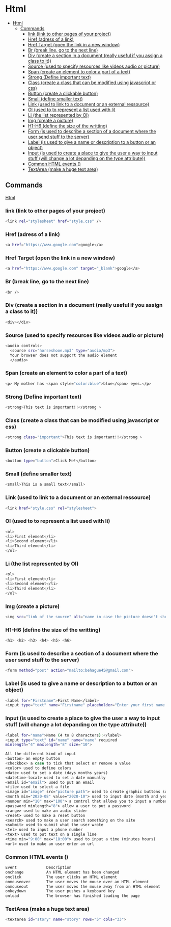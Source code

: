 # Html

- [Html](#html)
  - [Commands](#commands)
    - [link (link to other pages of your project)](#link-link-to-other-pages-of-your-project)
    - [Href (adress of a link)](#href-adress-of-a-link)
    - [Href Target (open the link in a new window)](#href-target-open-the-link-in-a-new-window)
    - [Br (break line, go to the next line)](#br-break-line-go-to-the-next-line)
    - [Div (create a section in a document (really useful if you assign a class to it))](#div-create-a-section-in-a-document-really-useful-if-you-assign-a-class-to-it)
    - [Source (used to specify resources like videos audio or picture)](#source-used-to-specify-resources-like-videos-audio-or-picture)
    - [Span (create an element to color a part of a text)](#span-create-an-element-to-color-a-part-of-a-text)
    - [Strong (Define important text)](#strong-define-important-text)
    - [Class (create a class that can be modified using javascript or css)](#class-create-a-class-that-can-be-modified-using-javascript-or-css)
    - [Button (create a clickable button)](#button-create-a-clickable-button)
    - [Small (define smaller text)](#small-define-smaller-text)
    - [Link (used to link to a document or an external ressource)](#link-used-to-link-to-a-document-or-an-external-ressource)
    - [Ol (used to to represent a list used with li)](#ol-used-to-to-represent-a-list-used-with-li)
    - [Li (the list represented by Ol)](#li-the-list-represented-by-ol)
    - [Img (create a picture)](#img-create-a-picture)
    - [H1-H6 (define the size of the writting)](#h1-h6-define-the-size-of-the-writting)
    - [Form (is used to describe a section of a document where the user send stuff to the server)](#form-is-used-to-describe-a-section-of-a-document-where-the-user-send-stuff-to-the-server)
    - [Label (is used to give a name or description to a button or an object)](#label-is-used-to-give-a-name-or-description-to-a-button-or-an-object)
    - [Input (is used to create a place to give the user a way to input stuff (will change a lot depanding on the type attribute))](#input-is-used-to-create-a-place-to-give-the-user-a-way-to-input-stuff-will-change-a-lot-depanding-on-the-type-attribute)
    - [Common HTML events ()](#common-html-events-)
    - [TextArea (make a huge text area)](#textarea-make-a-huge-text-area)

## Commands

[Html](http://www.transaction.net/web/tutor/cmdtable.html)

### link (link to other pages of your project)

```bash
<link rel="stylesheet" href="style.css" />
```

### Href (adress of a link)

```bash
<a href="https://www.google.com">google</a>
```

### Href Target (open the link in a new window)

```bash
<a href="https://www.google.com" target="_blank">google</a>
```

### Br (break line, go to the next line)

```bash
<br />
```

### Div (create a section in a document (really useful if you assign a class to it))

```bash
<div></div>
```

### Source (used to specify resources like videos audio or picture)

```bash
<audio controls>
  <source src="horseshooe.mp3" type="audio/mp3">
  Your browser does not support the audio element
  </audio>
```

### Span (create an element to color a part of a text)

```bash
<p> My mother has <span style="color:blue">blue</span> eyes.</p>
```

### Strong (Define important text)

```bash
<strong>This text is important!!</strong >
```

### Class (create a class that can be modified using javascript or css)

```bash
<strong class="important">This text is important!!</strong >
```

### Button (create a clickable button)

```bash
<button type="button">Click Me!</button>
```

### Small (define smaller text)

```bash
<small>This is a small text</small>
```

### Link (used to link to a document or an external ressource)

```bash
<link href="style.css" rel="stylesheet">
```

### Ol (used to to represent a list used with li)

```bash
<ol>
<li>First element</li>
<li>Second element</li>
<li>Third element</li>
</ol>
```

### Li (the list represented by Ol)

```bash
<ol>
<li>First element</li>
<li>Second element</li>
<li>Third element</li>
</ol>
```

### Img (create a picture)

```bash
<img src="link of the source" alt="name in case the picture doesn't show up" width="width of the picture" height ="height of the picture">
```

### H1-H6 (define the size of the writting)

```bash
<h1> <h2> <h3> <h4> <h5> <h6>
```

### Form (is used to describe a section of a document where the user send stuff to the server)

```bash
<form method="post" action="mailto:behague45@gmail.com">
```

### Label (is used to give a name or description to a button or an object)

```bash
<label for="Firstname">First Name</label>
<input type="text" name="Firstname" placeholder="Enter your first name.." />
```

### Input (is used to create a place to give the user a way to input stuff (will change a lot depanding on the type attribute))

```bash
<label for="name">Name (4 to 8 characters):</label>
<input type="text" id="name" name="name" required
minlength="4" maxlength="8" size="10">

All the different kind of input
<button> an empty button
<checkbox> a case to tick that select or remove a value
<color> used to define colors
<date> used to set a date (days months years)
<datetime-local> used to set a date manually
<email id="email"> used to put an email
<file> used to select a file
<image id="image" src="picture path"> used to create graphic buttons so the send button will look like an image instead of a text
<month min="2020-08" value="2020-10"> used to input date (month and year)
<number min="10" max="100"> a control that allows you to input a number
<password minlength="8"> allow a user to put a password
<range> used to make an audio slider
<reset> used to make a reset button
<search> used to make a user search something on the site
<submit> used to submit what the user wrote
<tel> used to input a phone number
<text> used to put text on a single line
<time min="9:00" max="18:00"> used to input a time (minutes hours)
<url> used to make an user enter an url
```

### Common HTML events ()

```bash
Event             Description
onchange          An HTML element has been changed
onclick           The user clicks an HTML element
onmouseover       The user moves the mouse over an HTML element
onmouseout        The user moves the mouse away from an HTML element
onkeydown         The user pushes a keyboard key
onload            The browser has finished loading the page
```


### TextArea (make a huge text area)

```bash
<textarea id="story" name="story" rows="5" cols="33">
```
